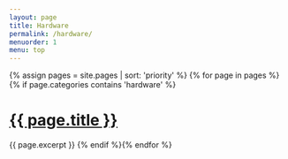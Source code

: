 ```yaml
---
layout: page
title: Hardware
permalink: /hardware/
menuorder: 1
menu: top
---
```

{% assign pages = site.pages | sort: 'priority' %}
{% for page in pages %}{% if page.categories contains 'hardware' %}
<h1 class="page-heading">
  <a href="{{ page.permalink | prepend: site.baseurl }}">{{ page.title }}</a>
</h1>
{{ page.excerpt }}
{% endif %}{% endfor %}
